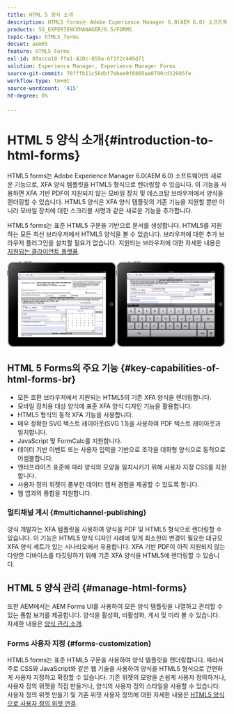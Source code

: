 ```yaml
---
title: HTML 5 양식 소개
description: HTML5 forms는 Adobe Experience Manager 6.0(AEM 6.0) 소프트웨어의 새로운 기능으로, XFA 양식 템플릿을 HTML5 형식으로 렌더링할 수 있습니다.
products: SG_EXPERIENCEMANAGER/6.5/FORMS
topic-tags: hTML5_forms
docset: aem65
feature: HTML5 Forms
exl-id: 0facca18-ffa1-420c-859a-6f1f2c449d71
solution: Experience Manager, Experience Manager Forms
source-git-commit: 76fffb11c56dbf7ebee9f6805ae0799cd32985fe
workflow-type: tm+mt
source-wordcount: '415'
ht-degree: 0%

---
```


# HTML 5 양식 소개{#introduction-to-html-forms}

HTML5 forms는 Adobe Experience Manager 6.0(AEM 6.0) 소프트웨어의 새로운 기능으로, XFA 양식 템플릿을 HTML5 형식으로 렌더링할 수 있습니다. 이 기능을 사용하면 XFA 기반 PDF이 지원되지 않는 모바일 장치 및 데스크탑 브라우저에서 양식을 렌더링할 수 있습니다. HTML5 양식은 XFA 양식 템플릿의 기존 기능을 지원할 뿐만 아니라 모바일 장치에 대한 스크리블 서명과 같은 새로운 기능을 추가합니다.

HTML5 forms는 표준 HTML5 구문을 기반으로 문서를 생성합니다. HTML5를 지원하는 모든 최신 브라우저에서 HTML5 양식을 볼 수 있습니다. 브라우저에 대한 추가 브라우저 플러그인을 설치할 필요가 없습니다. 지원되는 브라우저에 대한 자세한 내용은 [지원되는 클라이언트 플랫폼](https://adobe.com/go/learn_aemforms_supportedplatforms_63).

![HTML5 양식 미리 보기](do-not-localize/mobile_form_on_an_ipad_date_14.png)

## HTML 5 Forms의 주요 기능 {#key-capabilities-of-html-forms-br}

* 모든 호환 브라우저에서 지원되는 HTML5의 기존 XFA 양식을 렌더링합니다.
* 모바일 장치용 대상 양식에 표준 XFA 양식 디자인 기능을 활용합니다.
* HTML5 형식의 동적 XFA 기능을 사용합니다.
* 매우 정확한 SVG 텍스트 레이아웃(SVG 1.1)을 사용하여 PDF 텍스트 레이아웃과 일치합니다.
* JavaScript 및 FormCalc를 지원합니다.
* 데이터 기반 이벤트 또는 사용자 입력을 기반으로 조각을 대화형 양식으로 동적으로 어셈블합니다.
* 엔터프라이즈 표준에 따라 양식의 모양을 일치시키기 위해 사용자 지정 CSS를 지원합니다.
* 사용자 정의 위젯이 풍부한 데이터 캡처 경험을 제공할 수 있도록 합니다.
* 웹 앱과의 통합을 지원합니다.

### 멀티채널 게시 {#multichannel-publishing}

양식 개발자는 XFA 템플릿을 사용하여 양식을 PDF 및 HTML5 형식으로 렌더링할 수 있습니다. 이 기능은 HTML5 양식 디자인 사례에 맞게 최소한의 변경이 필요한 대규모 XFA 양식 세트가 있는 시나리오에서 유용합니다. XFA 기반 PDF이 아직 지원되지 않는 다양한 디바이스를 타깃팅하기 위해 기존 XFA 양식을 HTML5에 렌더링할 수 있습니다.

## HTML 5 양식 관리 {#manage-html-forms}

또한 AEM에서는 AEM Forms UI를 사용하여 모든 양식 템플릿을 나열하고 관리할 수 있는 통합 보기를 제공합니다. 양식을 활성화, 비활성화, 게시 및 미리 볼 수 있습니다. 자세한 내용은 [양식 관리 소개](../../forms/using/introduction-managing-forms.md).

### Forms 사용자 지정 {#forms-customization}

HTML5 forms는 표준 HTML5 구문을 사용하여 양식 템플릿을 렌더링합니다. 따라서 주로 CSS와 JavaScript와 같은 웹 기술을 사용하여 양식을 HTML5 형식으로 간편하게 사용자 지정하고 확장할 수 있습니다. 기존 위젯의 모양을 손쉽게 사용자 정의하거나, 사용자 정의 위젯을 직접 만들거나, 양식의 사용자 정의 스타일을 사용할 수 있습니다. 사용자 정의 위젯 만들기 및 기존 위젯 사용자 정의에 대한 자세한 내용은 [HTML5 양식으로 사용자 정의 위젯 연결](../../forms/using/custom-widgets.md).
